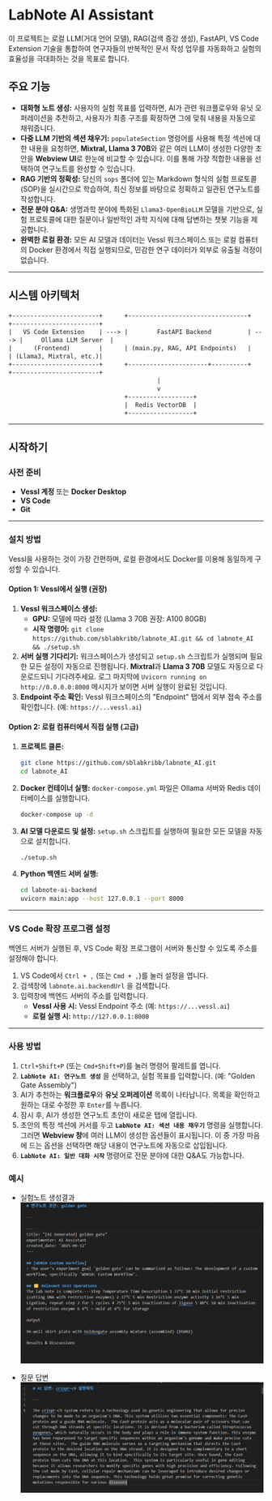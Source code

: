 # LabNote AI Assistant

이 프로젝트는 로컬 LLM(거대 언어 모델), RAG(검색 증강 생성), FastAPI, VS Code Extension 기술을 통합하여 연구자들의 반복적인 문서 작성 업무를 자동화하고 실험의 효율성을 극대화하는 것을 목표로 합니다.

## 주요 기능

  * **대화형 노트 생성:** 사용자의 실험 목표를 입력하면, AI가 관련 워크플로우와 유닛 오퍼레이션을 추천하고, 사용자가 최종 구조를 확정하면 그에 맞춰 내용을 자동으로 채워줍니다.
  * **다중 LLM 기반의 섹션 채우기:** `populateSection` 명령어를 사용해 특정 섹션에 대한 내용을 요청하면, **Mixtral, Llama 3 70B**와 같은 여러 LLM이 생성한 다양한 초안을  **Webview UI**로 한눈에 비교할 수 있습니다. 이를 통해 가장 적합한 내용을 선택하여 연구노트를 완성할 수 있습니다.
  * **RAG 기반의 정확성:** 당신의 `sops` 폴더에 있는 Markdown 형식의 실험 프로토콜(SOP)을 실시간으로 학습하여, 최신 정보를 바탕으로 정확하고 일관된 연구노트를 작성합니다.
  * **전문 분야 Q\&A:** 생명과학 분야에 특화된 `Llama3-OpenBioLLM` 모델을 기반으로, 실험 프로토콜에 대한 질문이나 일반적인 과학 지식에 대해 답변하는 챗봇 기능을 제공합니다.
  * **완벽한 로컬 환경:** 모든 AI 모델과 데이터는 Vessl 워크스페이스 또는 로컬 컴퓨터의 Docker 환경에서 직접 실행되므로, 민감한 연구 데이터가 외부로 유출될 걱정이 없습니다.

-----

## 시스템 아키텍처

```
+------------------------+      +---------------------------------+      +------------------------+
|   VS Code Extension    | ---> |        FastAPI Backend          | ---> |     Ollama LLM Server  |
|      (Frontend)        |      | (main.py, RAG, API Endpoints)   |      | (Llama3, Mixtral, etc.)|
+------------------------+      +----------------------+----------+      +------------------------+
                                         |
                                         v
                                +------------------+
                                |  Redis VectorDB  |
                                +------------------+
```

-----

## 시작하기

### 사전 준비

  * **Vessl 계정** 또는 **Docker Desktop**
  * **VS Code**
  * **Git**

-----

### 설치 방법

Vessl을 사용하는 것이 가장 간편하며, 로컬 환경에서도 Docker를 이용해 동일하게 구성할 수 있습니다.

#### Option 1: Vessl에서 실행 (권장)

1.  **Vessl 워크스페이스 생성:**
      * **GPU:** 모델에 따라 설정 (Llama 3 70B 권장: A100 80GB)
      * **시작 명령어:** `git clone https://github.com/sblabkribb/labnote_AI.git && cd labnote_AI && ./setup.sh`
2.  **서버 실행 기다리기:** 워크스페이스가 생성되고 `setup.sh` 스크립트가 실행되며 필요한 모든 설정이 자동으로 진행됩니다. **Mixtral**과 **Llama 3 70B** 모델도 자동으로 다운로드되니 기다려주세요. 로그 마지막에 `Uvicorn running on http://0.0.0.0:8000` 메시지가 보이면 서버 실행이 완료된 것입니다.
3.  **Endpoint 주소 확인:** Vessl 워크스페이스의 "Endpoint" 탭에서 외부 접속 주소를 확인합니다. (예: `https://...vessl.ai`)

#### Option 2: 로컬 컴퓨터에서 직접 실행 (고급)

1.  **프로젝트 클론:**
    ```bash
    git clone https://github.com/sblabkribb/labnote_AI.git
    cd labnote_AI
    ```
2.  **Docker 컨테이너 실행:**
    `docker-compose.yml` 파일은 Ollama 서버와 Redis 데이터베이스를 실행합니다.
    ```bash
    docker-compose up -d
    ```
3.  **AI 모델 다운로드 및 설정:**
    `setup.sh` 스크립트를 실행하여 필요한 모든 모델을 자동으로 설치합니다.
    ```bash
    ./setup.sh
    ```
4.  **Python 백엔드 서버 실행:**
    ```bash
    cd labnote-ai-backend
    uvicorn main:app --host 127.0.0.1 --port 8000
    ```

-----

### VS Code 확장 프로그램 설정

백엔드 서버가 실행된 후, VS Code 확장 프로그램이 서버와 통신할 수 있도록 주소를 설정해야 합니다.

1.  VS Code에서 `Ctrl + ,` (또는 `Cmd + ,`)를 눌러 설정을 엽니다.
2.  검색창에 `labnote.ai.backendUrl` 을 검색합니다.
3.  입력창에 백엔드 서버의 주소를 입력합니다.
      * **Vessl 사용 시:** Vessl Endpoint 주소 (예: `https://...vessl.ai`)
      * **로컬 실행 시:** `http://127.0.0.1:8000`

-----

### 사용 방법

1.  `Ctrl+Shift+P` (또는 `Cmd+Shift+P`)를 눌러 명령어 팔레트를 엽니다.
2.  **`LabNote AI: 연구노트 생성`** 을 선택하고, 실험 목표를 입력합니다. (예: "Golden Gate Assembly")
3.  AI가 추천하는 **워크플로우**와 **유닛 오퍼레이션** 목록이 나타납니다. 목록을 확인하고 원하는 대로 수정한 후 `Enter`를 누릅니다.
4.  잠시 후, AI가 생성한 연구노트 초안이 새로운 탭에 열립니다.
5.  초안의 특정 섹션에 커서를 두고 **`LabNote AI: 섹션 내용 채우기`** 명령을 실행합니다. 그러면  **Webview 창**에 여러 LLM이 생성한 옵션들이 표시됩니다. 이 중 가장 마음에 드는 옵션을 선택하면 해당 내용이 연구노트에 자동으로 삽입됩니다.
6.  **`LabNote AI: 일반 대화 시작`** 명령어로 전문 분야에 대한 Q\&A도 가능합니다.


### 예시
* 실험노트 생성결과
![alt text](image-1.png)

* 질문 답변
![alt text](image.png)